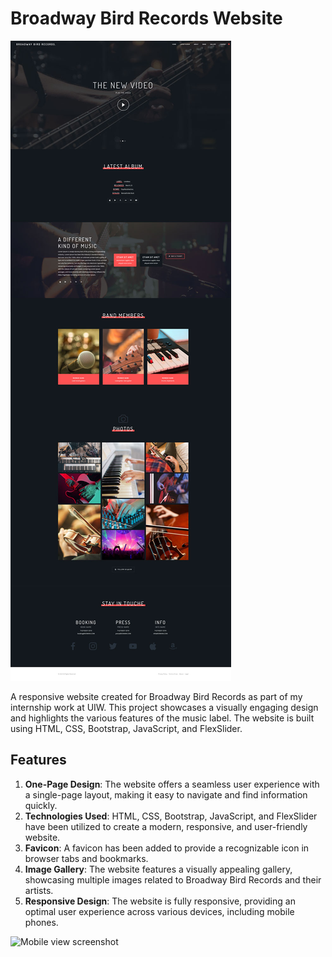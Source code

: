# Broadway Bird Records Website

![Broadway Bird Records website screenshot](screenshot.jpg)

A responsive website created for Broadway Bird Records as part of my internship work at UIW. This project showcases a visually engaging design and highlights the various features of the music label. The website is built using HTML, CSS, Bootstrap, JavaScript, and FlexSlider.

## Features

1. **One-Page Design**: The website offers a seamless user experience with a single-page layout, making it easy to navigate and find information quickly.
2. **Technologies Used**: HTML, CSS, Bootstrap, JavaScript, and FlexSlider have been utilized to create a modern, responsive, and user-friendly website.
3. **Favicon**: A favicon has been added to provide a recognizable icon in browser tabs and bookmarks.
4. **Image Gallery**: The website features a visually appealing gallery, showcasing multiple images related to Broadway Bird Records and their artists.
5. **Responsive Design**: The website is fully responsive, providing an optimal user experience across various devices, including mobile phones.

![Mobile view screenshot](mobileView.jpg)

